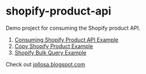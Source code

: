 # shopify-product-api

Demo project for consuming the Shopify product API.

1. [Consuming Shopify Product API Example](https://jpllosa.blogspot.com/2023/10/consuming-shopify-product-api-example.html)
2. [Copy Shopify Product Example](https://jpllosa.blogspot.com/2024/03/copy-shopify-product-example.html)
3. [Shopify Bulk Query Example](https://jpllosa.blogspot.com/2023/12/shopify-bulk-query-example.html)

Check out [jpllosa.blogspot.com](https://jpllosa.blogspot.com/)